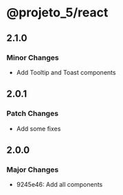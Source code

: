 # @projeto_5/react

## 2.1.0

### Minor Changes

- Add Tooltip and Toast components

## 2.0.1

### Patch Changes

- Add some fixes

## 2.0.0

### Major Changes

- 9245e46: Add all components

